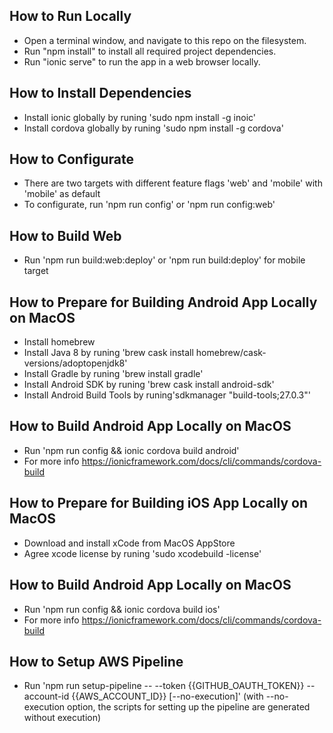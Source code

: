 ## How to Run Locally

- Open a terminal window, and navigate to this repo on the filesystem.
- Run "npm install" to install all required project dependencies.
- Run "ionic serve" to run the app in a web browser locally.

## How to Install Dependencies

- Install ionic globally by runing 'sudo npm install -g inoic'
- Install cordova globally by runing 'sudo npm install -g cordova'

## How to Configurate

- There are two targets with different feature flags 'web' and 'mobile' with 'mobile' as default
- To configurate, run 'npm run config' or 'npm run config:web'

## How to Build Web

- Run 'npm run build:web:deploy' or 'npm run build:deploy' for mobile target

## How to Prepare for Building Android App Locally on MacOS

- Install homebrew
- Install Java 8 by runing 'brew cask install homebrew/cask-versions/adoptopenjdk8'
- Install Gradle by runing 'brew install gradle'
- Install Android SDK by runing 'brew cask install android-sdk'
- Install Android Build Tools by runing'sdkmanager "build-tools;27.0.3"'

## How to Build Android App Locally on MacOS

- Run 'npm run config && ionic cordova build android'
- For more info https://ionicframework.com/docs/cli/commands/cordova-build

## How to Prepare for Building iOS App Locally on MacOS

- Download and install xCode from MacOS AppStore
- Agree xcode license by runing 'sudo xcodebuild -license'

## How to Build Android App Locally on MacOS

- Run 'npm run config && ionic cordova build ios'
- For more info https://ionicframework.com/docs/cli/commands/cordova-build

## How to Setup AWS Pipeline

- Run 'npm run setup-pipeline -- --token {{GITHUB_OAUTH_TOKEN}} --account-id {{AWS_ACCOUNT_ID}} [--no-execution]' (with --no-execution option, the scripts for setting up the pipeline are generated without execution)
